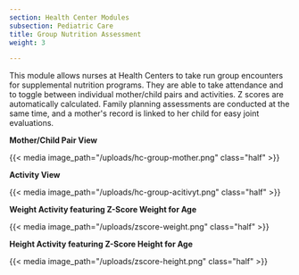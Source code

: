 ```yaml
---
section: Health Center Modules
subsection: Pediatric Care
title: Group Nutrition Assessment
weight: 3

---
```

This module allows nurses at Health Centers to take run group encounters for supplemental nutrition programs. They are able to take attendance and to toggle between individual mother/child pairs and activities. Z scores are automatically calculated. Family planning assessments are conducted at the same time, and a mother's record is linked to her child for easy joint evaluations.

**Mother/Child Pair View**

{{< media image_path="/uploads/hc-group-mother.png" class="half" >}}

**Activity View**

{{< media image_path="/uploads/hc-group-acitivyt.png" class="half" >}}

**Weight Activity featuring Z-Score Weight for Age**

{{< media image_path="/uploads/zscore-weight.png" class="half" >}}

**Height Activity featuring Z-Score Height for Age**

{{< media image_path="/uploads/zscore-height.png" class="half" >}}
